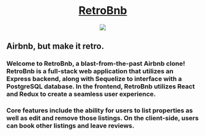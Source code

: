 <div align="center">
  <h1><a href="https://retrobnb.onrender.com/">RetroBnb</a></h1>
</div>

<p align="center"> 
  <img src="https://skillicons.dev/icons?i=js,nodejs,react,redux,express,sequelize,webpack,github,postgres,babel,git,html,css&perline=7">
</p>

## Airbnb, but make it retro.

<h3>Welcome to RetroBnb, a blast-from-the-past Airbnb clone! RetroBnb is a full-stack web application that utilizes an Express backend, along with Sequelize to interface with a PostgreSQL database. In the frontend, RetroBnb utilizes React and Redux to create a seamless user experience.
<h3>

<h3>
Core features include the ability for users to list properties as well as edit and remove those listings. On the client-side, users can book other listings and leave reviews.
</h3>
